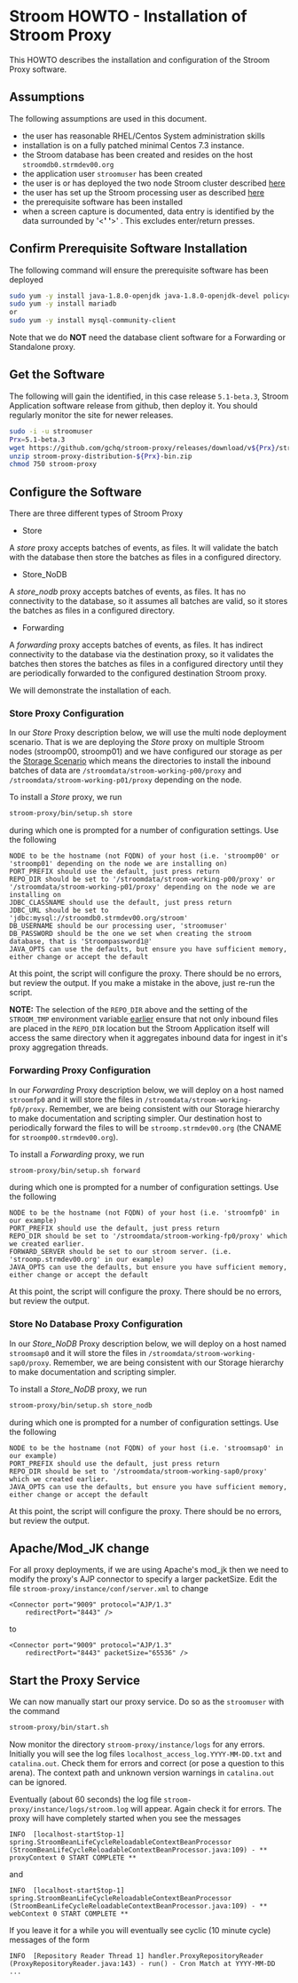 # Stroom HOWTO - Installation of Stroom Proxy
This HOWTO describes the installation and configuration of the Stroom Proxy software.

## Assumptions
The following assumptions are used in this document.
- the user has reasonable RHEL/Centos System administration skills
- installation is on a fully patched minimal Centos 7.3 instance.
- the Stroom database has been created and resides on the host `stroomdb0.strmdev00.org`
- the application user `stroomuser` has been created
- the user is or has deployed the two node Stroom cluster described [here](InstallHowTo.md#storage-scenario "HOWTO Storage Scenario")
- the user has set up the Stroom processing user as described [here](InstallProcessingUserSetupHowTo.md "Processing User Setup")
- the prerequisite software has been installed
- when a screen capture is documented, data entry is identified by the data surrounded by '<__' '__>' . This excludes enter/return presses.

## Confirm Prerequisite Software Installation
The following command will ensure the prerequisite software has been deployed

```bash
sudo yum -y install java-1.8.0-openjdk java-1.8.0-openjdk-devel policycoreutils-python unzip zip
sudo yum -y install mariadb
or
sudo yum -y install mysql-community-client
```

Note that we do __NOT__ need the database client software for a Forwarding or Standalone proxy.

## Get the Software
The following will gain the identified, in this case release `5.1-beta.3`, Stroom Application software release from github, then deploy it. You should regularly monitor the site for newer releases.

```bash
sudo -i -u stroomuser
Prx=5.1-beta.3
wget https://github.com/gchq/stroom-proxy/releases/download/v${Prx}/stroom-proxy-distribution-${Prx}-bin.zip
unzip stroom-proxy-distribution-${Prx}-bin.zip
chmod 750 stroom-proxy
```

## Configure the Software
There are three different types of Stroom Proxy
- Store

 A _store_ proxy accepts batches of events, as files. It will validate the batch with the database then store the batches as files in a configured directory.
- Store_NoDB

 A _store_nodb_ proxy accepts batches of events, as files. It has no connectivity to the database, so it assumes all batches are valid, so it stores the batches as files in a configured directory.
- Forwarding

 A _forwarding_ proxy accepts batches of events, as files. It has indirect connectivity to the database via the destination proxy, so it validates the batches then stores the batches as files in a configured directory until they are periodically forwarded to the configured destination Stroom proxy.

We will demonstrate the installation of each.

### Store Proxy Configuration
In our _Store_ Proxy description below, we will use the multi node deployment scenario. That is we are deploying the _Store_ proxy on multiple
Stroom nodes (stroomp00, stroomp01) and we have configured our storage as per the [Storage Scenario](InstallHowTo.md#storage-scenario "HOWTO Storage Scenario")
which means the directories to install the inbound batches of data are
`/stroomdata/stroom-working-p00/proxy` and `/stroomdata/stroom-working-p01/proxy` depending on the node.

To install a _Store_ proxy, we run

```bash
stroom-proxy/bin/setup.sh store
```
during which one is prompted for a number of configuration settings. Use the following
```
NODE to be the hostname (not FQDN) of your host (i.e. 'stroomp00' or 'stroomp01' depending on the node we are installing on)
PORT_PREFIX should use the default, just press return
REPO_DIR should be set to '/stroomdata/stroom-working-p00/proxy' or '/stroomdata/stroom-working-p01/proxy' depending on the node we are installing on
JDBC_CLASSNAME should use the default, just press return
JDBC_URL should be set to 'jdbc:mysql://stroomdb0.strmdev00.org/stroom'
DB_USERNAME should be our processing user, 'stroomuser'
DB_PASSWORD should be the one we set when creating the stroom database, that is 'Stroompassword1@'
JAVA_OPTS can use the defaults, but ensure you have sufficient memory, either change or accept the default
```

At this point, the script will configure the proxy. There should be no errors, but review the output.
If you make a mistake in the above, just re-run the script.

**NOTE:** The selection of the `REPO_DIR` above and the setting of the `STROOM_TMP` environment variable [earlier](InstallProcessingUserSetupHowTo.md "Processing User Setup") ensure that not only inbound files are placed in the `REPO_DIR` location but the Stroom Application itself will access the same directory when it aggregates inbound data for ingest in it's proxy aggregation threads.

### Forwarding Proxy Configuration
In our _Forwarding_ Proxy description below, we will deploy on a host named `stroomfp0` and it will store the files
in `/stroomdata/stroom-working-fp0/proxy`. Remember, we are being consistent with our Storage hierarchy to make documentation and scripting
simpler. Our destination host to periodically forward the files to will be `stroomp.strmdev00.org` (the CNAME for `stroomp00.strmdev00.org`).

To install a _Forwarding_ proxy, we run

```bash
stroom-proxy/bin/setup.sh forward
```
during which one is prompted for a number of configuration settings. Use the following
```
NODE to be the hostname (not FQDN) of your host (i.e. 'stroomfp0' in our example)
PORT_PREFIX should use the default, just press return
REPO_DIR should be set to '/stroomdata/stroom-working-fp0/proxy' which we created earlier.
FORWARD_SERVER should be set to our stroom server. (i.e. 'stroomp.strmdev00.org' in our example)
JAVA_OPTS can use the defaults, but ensure you have sufficient memory, either change or accept the default
```
At this point, the script will configure the proxy. There should be no errors, but review the output.

### Store No Database Proxy Configuration
In our _Store_NoDB_ Proxy description below, we will deploy on a host named `stroomsap0` and it will store the files
in `/stroomdata/stroom-working-sap0/proxy`. Remember, we are being consistent with our Storage hierarchy to make documentation and scripting simpler.

To install a _Store_NoDB_ proxy, we run

```bash
stroom-proxy/bin/setup.sh store_nodb
```
during which one is prompted for a number of configuration settings. Use the following
```
NODE to be the hostname (not FQDN) of your host (i.e. 'stroomsap0' in our example)
PORT_PREFIX should use the default, just press return
REPO_DIR should be set to '/stroomdata/stroom-working-sap0/proxy' which we created earlier.
JAVA_OPTS can use the defaults, but ensure you have sufficient memory, either change or accept the default
```

At this point, the script will configure the proxy. There should be no errors, but review the output.

## Apache/Mod_JK change
For all proxy deployments,
if we are using Apache's mod_jk then we need to modify the proxy's AJP connector to specify a larger packetSize. Edit the file `stroom-proxy/instance/conf/server.xml` to change
```
<Connector port="9009" protocol="AJP/1.3"
    redirectPort="8443" />
```
to
```
<Connector port="9009" protocol="AJP/1.3"
    redirectPort="8443" packetSize="65536" />
```

## Start the Proxy Service
We can now manually start our proxy service. Do so as the `stroomuser` with the command
```bash
stroom-proxy/bin/start.sh
```
Now monitor the directory `stroom-proxy/instance/logs` for any errors. Initially you will see the log
files `localhost_access_log.YYYY-MM-DD.txt` and `catalina.out`. Check them for errors and correct (or pose a question to this arena).
The context path and unknown version warnings in `catalina.out` can be ignored.

Eventually (about 60 seconds) the log file `stroom-proxy/instance/logs/stroom.log` will appear. Again check it for errors.
The proxy will have completely started when you see the messages
```
INFO  [localhost-startStop-1] spring.StroomBeanLifeCycleReloadableContextBeanProcessor (StroomBeanLifeCycleReloadableContextBeanProcessor.java:109) - ** proxyContext 0 START COMPLETE **
```
and
```
INFO  [localhost-startStop-1] spring.StroomBeanLifeCycleReloadableContextBeanProcessor (StroomBeanLifeCycleReloadableContextBeanProcessor.java:109) - ** webContext 0 START COMPLETE **
```

If you leave it for a while you will eventually see cyclic (10 minute cycle) messages of the form
```
INFO  [Repository Reader Thread 1] handler.ProxyRepositoryReader (ProxyRepositoryReader.java:143) - run() - Cron Match at YYYY-MM-DD ...
```
